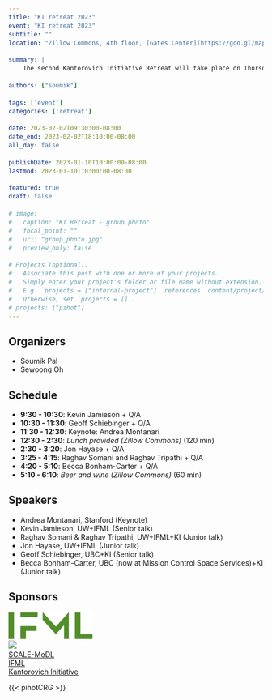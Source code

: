 ```yaml
---
title: "KI retreat 2023"
event: "KI retreat 2023"
subtitle: ""
location: "Zillow Commons, 4th floor, [Gates Center](https://goo.gl/maps/qYR5pYtDso7KgYJN9)"

summary: |
    The second Kantorovich Initiative Retreat will take place on Thursday February 2nd, 2023 in Zillow Commons, 4th floor, [Gates Center](https://goo.gl/maps/qYR5pYtDso7KgYJN9)

authors: ["soumik"]

tags: ['event']
categories: ['retreat']

date: 2023-02-02T09:30:00-08:00
date_end: 2023-02-02T18:10:00-08:00
all_day: false

publishDate: 2023-01-10T10:00:00-08:00
lastmod: 2023-01-10T10:00:00-08:00

featured: true
draft: false

# image:
#   caption: "KI Retreat - group photo"
#   focal_point: ""
#   uri: "group_photo.jpg"
#   preview_only: false

# Projects (optional).
#   Associate this post with one or more of your projects.
#   Simply enter your project's folder or file name without extension.
#   E.g. `projects = ["internal-project"]` references `content/project/deep-learning/index.md`.
#   Otherwise, set `projects = []`.
# projects: ["pihot"]
---
```


## Organizers
  * Soumik Pal
  * Sewoong Oh

## Schedule
  * **9:30  - 10:30**: Kevin Jamieson + Q/A 
  * **10:30 - 11:30**: Geoff Schiebinger + Q/A
  * **11:30 - 12:30**: Keynote: Andrea Montanari 
  * **12:30 - 2:30**: _Lunch provided (Zillow Commons)_ (120 min)
  * **2:30 - 3:20**: Jon Hayase + Q/A
  * **3:25 - 4:15**: Raghav Somani and Raghav Tripathi + Q/A
  * **4:20 - 5:10**: Becca Bonham-Carter + Q/A
  * **5:10 - 6:10**: _Beer and wine (Zillow Commons)_ (60 min)


## Speakers


  * Andrea Montanari, Stanford (Keynote)
  * Kevin Jamieson, UW+IFML (Senior talk)
  * Raghav Somani & Raghav Tripathi, UW+IFML+KI (Junior talk)
  * Jon Hayase, UW+IFML (Junior talk)
  * Geoff Schiebinger, UBC+KI (Senior talk)
  * Becca Bonham-Carter, UBC (now at Mission Control Space Services)+KI (Junior talk)


## Sponsors

<div class="row">
  <div class="col d-flex align-items-center justify-content-center">
    <a href="https://ifml.institute" target="_blank">
      <img class="tight" src="IFML-logo.png">
    </a>
  </div>
  <div class="col d-flex align-items-center justify-content-center">
    <a href="/">
    <img class="tight" src="/img/avatar.png">
    </a>
  </div>
</div>
<div class="row">
  <div class="col d-flex align-items-center justify-content-center">
    <span class="caption"><a href="https://www.sci.utah.edu/the-institute/news/138-general-news/717-minmax.html" target="_blank">SCALE-MoDL</a>
    </a>
  </div>
  <div class="col d-flex align-items-center justify-content-center">
    <span class="caption"><a
    href="https://www.ifml.institute/" target="_blank">IFML</a></span>
  </div>
  <div class="col d-flex align-items-center justify-content-center">
  <span class="caption"><a href="/">Kantorovich Initiative</a></span>
  </div>
</div>

{{< pihotCRG >}}
